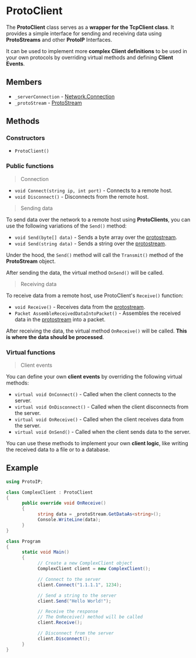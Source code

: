 # ProtoClient

The **ProtoClient** class serves as a **wrapper for the TcpClient class**. It provides a simple interface for sending and receiving data using **ProtoStreams** and other **ProtoIP** Interfaces.

It can be used to implement more **complex Client definitions** to be used in your own protocols by overriding virtual methods and defining **Client Events**.

## Members

- `_serverConnection` - [Network.Connection](NetworkConnections.md)
- `_protoStream` - [ProtoStream](ProtoStream.md)

## Methods

### Constructors

- `ProtoClient()`

### Public functions

> Connection

- `void Connect(string ip, int port)` - Connects to a remote host.
- `void Disconnect()` - Disconnects from the remote host.

> Sending data

To send data over the network to a remote host using **ProtoClients**, you can use the following variations of the `Send()` method:

- `void Send(byte[] data)` - Sends a byte array over the [protostream](ProtoStream.md).
- `void Send(string data)` - Sends a string over the [protostream](ProtoStream.md).

Under the hood, the `Send()` method will call the `Transmit()` method of the **ProtoStream** object.

After sending the data, the virtual method `OnSend()` will be called.

> Receiving data

To receive data from a remote host, use ProtoClient's `Receive()` function:

- `void Receive()` - Receives data from the [protostream](ProtoStream.md).
- `Packet AssembleReceivedDataIntoPacket()` - Assembles the received data in the [protostream](ProtoStream.md) into a packet.

After receiving the data, the virtual method `OnReceive()` will be called. **This is where the data should be processed**.

### Virtual functions

> Client events

You can define your own **client events** by overriding the following virtual methods:

- `virtual void OnConnect()` - Called when the client connects to the server.
- `virtual void OnDisconnect()` - Called when the client disconnects from the server.
- `virtual void OnReceive()` - Called when the client receives data from the server.
- `virtual void OnSend()` - Called when the client sends data to the server.

You can use these methods to implement your own **client logic**, like writing the received data to a file or to a database.

## Example

```csharp
using ProtoIP;

class ComplexClient : ProtoClient 
{
      public override void OnReceive() 
      {
            string data = _protoStream.GetDataAs<string>();
            Console.WriteLine(data);
      }
}

class Program 
{
      static void Main() 
      {
            // Create a new ComplexClient object
            ComplexClient client = new ComplexClient();

            // Connect to the server
            client.Connect("1.1.1.1", 1234);

            // Send a string to the server
            client.Send("Hello World!");

            // Receive the response
            // The OnReceive() method will be called
            client.Receive();

            // Disconnect from the server
            client.Disconnect();
      }
}
```
